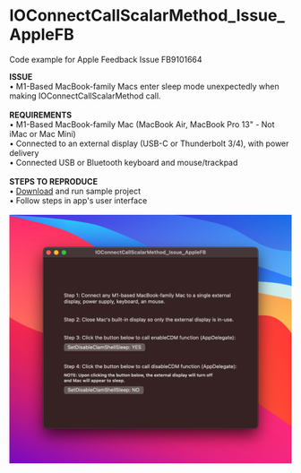 # IOConnectCallScalarMethod_Issue_AppleFB
Code example for Apple Feedback Issue FB9101664


**ISSUE**<BR>
• M1-Based MacBook-family Macs enter sleep mode unexpectedly when making IOConnectCallScalarMethod call. <BR>
<BR>
**REQUIREMENTS**<BR>
• M1-Based MacBook-family Mac (MacBook Air, MacBook Pro 13" - Not iMac or Mac Mini)<BR>
• Connected to an external display (USB-C or Thunderbolt 3/4), with power delivery<BR>
• Connected USB or Bluetooth keyboard and mouse/trackpad<BR>
<BR>
**STEPS TO REPRODUCE** <BR>
• [Download](https://github.com/x74353/IOConnectCallScalarMethod_Issue_AppleFB/archive/refs/heads/main.zip) and run sample project<BR>
• Follow steps in app's user interface
<BR><BR>
<img src="Images/StepsScreen.png">
